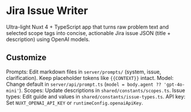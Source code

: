 # Jira Issue Writer

Ultra-light Nuxt 4 + TypeScript app that turns raw problem text and selected scope tags into concise, actionable Jira issue JSON (title + description) using OpenAI models.

## Customize

Prompts: Edit markdown files in `server/prompts/` (system, issue, clarification). Keep placeholder tokens like `{{CONTEXT}}` intact.
Model: Change default in `server/api/prompt.ts` (`model = body.agent ?? 'gpt-4o-mini'`).
Scopes: Update descriptions in `shared/constants/scopes.ts`.
Issue types: Edit guide and values in `shared/constants/issue-types.ts`.
API key: Set `NUXT_OPENAI_API_KEY` or `runtimeConfig.openaiApiKey`.
